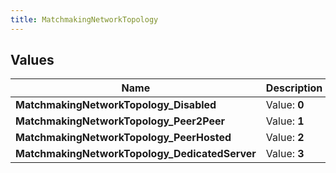 ```yaml
---
title: MatchmakingNetworkTopology
---
```


## Values

| Name | Description |
| ---- | ----------- |
| **MatchmakingNetworkTopology\_Disabled** | Value: **0** |
| **MatchmakingNetworkTopology\_Peer2Peer** | Value: **1** |
| **MatchmakingNetworkTopology\_PeerHosted** | Value: **2** |
| **MatchmakingNetworkTopology\_DedicatedServer** | Value: **3** |

